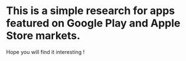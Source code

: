 # This is a simple research for apps featured on Google Play and Apple Store markets. 

Hope you will find it interesting !
